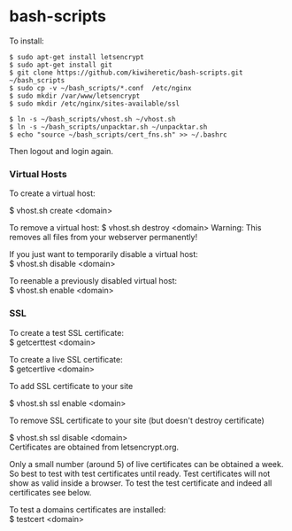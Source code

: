 # bash-scripts

To install:

```
$ sudo apt-get install letsencrypt
$ sudo apt-get install git  
$ git clone https://github.com/kiwiheretic/bash-scripts.git ~/bash_scripts
$ sudo cp -v ~/bash_scripts/*.conf  /etc/nginx
$ sudo mkdir /var/www/letsencrypt
$ sudo mkdir /etc/nginx/sites-available/ssl

$ ln -s ~/bash_scripts/vhost.sh ~/vhost.sh
$ ln -s ~/bash_scripts/unpacktar.sh ~/unpacktar.sh
$ echo "source ~/bash_scripts/cert_fns.sh" >> ~/.bashrc
```

Then logout and login again.

### Virtual Hosts

To create a virtual host:

$ vhost.sh create &lt;domain&gt;

To remove a virtual host:
$ vhost.sh destroy &lt;domain&gt;
Warning:  This removes all files from your webserver permanently!

If you just want to temporarily disable a virtual host:  
$ vhost.sh disable &lt;domain&gt;

To reenable a previously disabled virtual host:  
$ vhost.sh enable &lt;domain&gt;

### SSL
To create a test SSL certificate:  
$ getcerttest &lt;domain&gt;

To create a live SSL certificate:  
$ getcertlive &lt;domain&gt;

To add SSL certificate to your site  

$ vhost.sh ssl enable &lt;domain&gt;  

To remove SSL certificate to your site (but doesn't destroy certificate)  

$ vhost.sh ssl disable &lt;domain&gt;  
Certificates are obtained from letsencrypt.org.  

Only a small number (around 5) of live certificates can be obtained a week.  So best to test with test certificates until ready.  Test certificates will not
show as valid inside a browser.  To test the test certificate and indeed all certificates see below.

To test a domains certificates are installed:  
$ testcert &lt;domain&gt;
